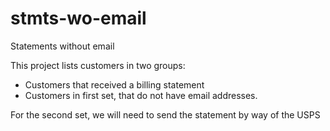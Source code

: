 # stmts-wo-email
Statements without email

This project lists customers in two groups:
* Customers that received a billing statement
* Customers in first set, that do not have email addresses.

For the second set, we will need to send the statement by way of the USPS

